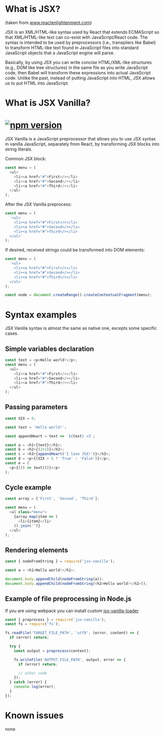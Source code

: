 # What is JSX?
(taken from <a href="https://www.reactenlightenment.com/react-jsx/5.1.html">www.reactenlightenment.com</a>)

JSX is an XML/HTML-like syntax used by React that extends ECMAScript so that XML/HTML-like text can co-exist with JavaScript/React code. The syntax is intended to be used by preprocessors (i.e., transpilers like Babel) to transform HTML-like text found in JavaScript files into standard JavaScript objects that a JavaScript engine will parse.

Basically, by using JSX you can write concise HTML/XML-like structures (e.g., DOM like tree structures) in the same file as you write JavaScript code, then Babel will transform these expressions into actual JavaScript code. Unlike the past, instead of putting JavaScript into HTML, JSX allows us to put HTML into JavaScript.

# What is JSX Vanilla?
# [![npm version](https://badge.fury.io/js/jsx-vanilla.svg)](https://badge.fury.io/js/jsx-vanilla)
JSX Vanilla is a JavaScript preprocessor that allows you to use JSX syntax in vanilla JavaScript, separately from React, by transforming JSX blocks into string literals.

Common JSX block:
```js
const menu = (
  <ul>
    <li><a href="#">First</></li>
    <li><a href="#">Second</></li>
    <li><a href="#">Third</></li>
  </ul>
);
```

After the JSX Vanilla preprocess:
```js
const menu = (
  `<ul>
    <li><a href="#">First</></li>
    <li><a href="#">Second</></li>
    <li><a href="#">Third</></li>
  </ul>`
);
```
If desired, received strings could be transformed into DOM elements:
```js
const menu = (
  `<ul>
    <li><a href="#">First</></li>
    <li><a href="#">Second</></li>
    <li><a href="#">Third</></li>
  </ul>`
);

const node = document.createRange().createContextualFragment(menu);
```
# Syntax examples
JSX Vanilla syntax is almost the same as native one, excepts some specific cases.

## Simple variables declaration
```js
const text = <p>Hello world!</p>;
const menu = (
  <ul>
    <li><a href="#">First</></li>
    <li><a href="#">Second</></li>
    <li><a href="#">Third</></li>
  </ul>
);
```

## Passing parameters
```js
const SIX = 6;

const text = 'Hello world!';

const appendHeart = text => `${text} <3`;

const a = <h1>{text}</h1>;
const b = <h2>{(2+2)}</h2>;
const c = <h3>{appendHeart('I love JSX!')}</h3>;
const d = <p>{(SIX > 5 ? 'True' : 'False')}</p>;
const e = (
  <p>{(() => text)()}</p>
);
```

## Cycle example
```js
const array = ['First', 'Second', 'Third'];

const menu = (
  <ul class="menu">
    {array.map(item => (
      <li>{item}</li>
    )).join('')}
  </ul>
);
```

## Rendering elements
```js
const { nodeFromString } = require('jsx-vanilla');

const a = <h1>Hello world!</h1>;

document.body.appendChild(nodeFromString(a));
document.body.appendChild(nodeFromString(<h2>Hello world!</h2>));
```

## Example of file preprocessing in Node.js
If you are using webpack you can install custom <a href="https://www.npmjs.com/package/jsx-vanilla-loader">jsx-vanilla-loader</a>

```js
const { preprocess } = require('jsx-vanilla');
const fs = require('fs');

fs.readFile('TARGET_FILE_PATH', 'utf8', (error, content) => {
  if (error) return;

  try {
    const output = preprocess(content);

    fs.writeFile('OUTPUT_FILE_PATH', output, error => {
      if (error) return;

      // other code
    });
  } catch (error) {
    console.log(error);
  }
});
```

# Known issues
none
